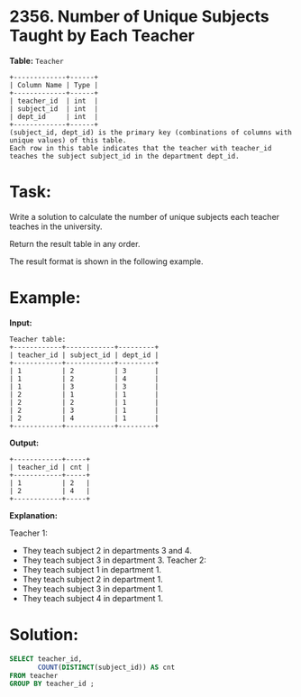 # 2356. Number of Unique Subjects Taught by Each Teacher

**Table:** ```Teacher```

```
+-------------+------+
| Column Name | Type |
+-------------+------+
| teacher_id  | int  |
| subject_id  | int  |
| dept_id     | int  |
+-------------+------+
(subject_id, dept_id) is the primary key (combinations of columns with unique values) of this table.
Each row in this table indicates that the teacher with teacher_id teaches the subject subject_id in the department dept_id.
```

# **Task:**

Write a solution to calculate the number of unique subjects each teacher teaches in the university.

Return the result table in any order.

The result format is shown in the following example.

# **Example:**

**Input:**

```
Teacher table:
+------------+------------+---------+
| teacher_id | subject_id | dept_id |
+------------+------------+---------+
| 1          | 2          | 3       |
| 1          | 2          | 4       |
| 1          | 3          | 3       |
| 2          | 1          | 1       |
| 2          | 2          | 1       |
| 2          | 3          | 1       |
| 2          | 4          | 1       |
+------------+------------+---------+
```

**Output:**
```
+------------+-----+
| teacher_id | cnt |
+------------+-----+
| 1          | 2   |
| 2          | 4   |
+------------+-----+
```

**Explanation:**

Teacher 1:
  - They teach subject 2 in departments 3 and 4.
  - They teach subject 3 in department 3.
Teacher 2:
  - They teach subject 1 in department 1.
  - They teach subject 2 in department 1.
  - They teach subject 3 in department 1.
  - They teach subject 4 in department 1.

# **Solution:**
``` SQL
SELECT teacher_id,
       COUNT(DISTINCT(subject_id)) AS cnt
FROM teacher
GROUP BY teacher_id ;
```